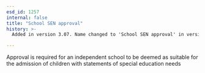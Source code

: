 ```yaml
---
esd_id: 1257
internal: false
title: "School SEN approval"
history: >-
  Added in version 3.07. Name changed to 'School SEN approval' in version 4.00.

---
```


Approval is required for an independent school to be deemed as suitable for the admission of children with statements of special education needs

